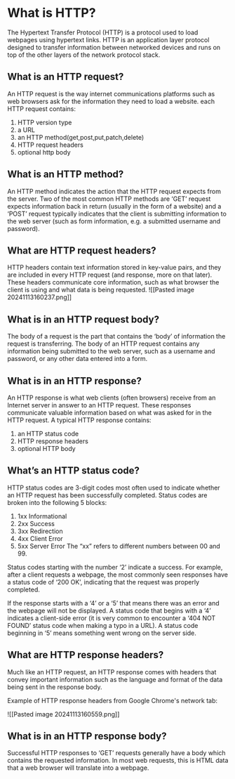 # What is HTTP?
The Hypertext Transfer Protocol (HTTP) is a protocol used to load webpages using hypertext links. HTTP is an application layer protocol designed to transfer information between networked devices and runs on top of the other layers of the network protocol stack.

## What is an HTTP request?
An HTTP request is the way internet communications platforms such as web browsers ask for the information they need to load a website.
each HTTP request contains:
1. HTTP version type
2. a URL
3. an HTTP method(get,post,put,patch,delete)
4. HTTP request headers
5. optional http body

## What is an HTTP method?
An HTTP method indicates the action that the HTTP request expects from the server. Two of the most common HTTP methods are ‘GET’ request expects information back in return (usually in the form of a website) and a ‘POST’ request typically indicates that the client is submitting information to the web server (such as form information, e.g. a submitted username and password).

## What are HTTP request headers?
HTTP headers contain text information stored in key-value pairs, and they are included in every HTTP request (and response, more on that later). These headers communicate core information, such as what browser the client is using and what data is being requested.
![[Pasted image 20241113160237.png]]

## What is in an HTTP request body?
The body of a request is the part that contains the ‘body’ of information the request is transferring. The body of an HTTP request contains any information being submitted to the web server, such as a username and password, or any other data entered into a form.
## What is in an HTTP response?
An HTTP response is what web clients (often browsers) receive from an Internet server in answer to an HTTP request. These responses communicate valuable information based on what was asked for in the HTTP request.
A typical HTTP response contains:
1. an HTTP status code
2. HTTP response headers
3. optional HTTP body
## What’s an HTTP status code?
HTTP status codes are 3-digit codes most often used to indicate whether an HTTP request has been successfully completed. Status codes are broken into the following 5 blocks:
1. 1xx Informational
2. 2xx Success
3. 3xx Redirection
4. 4xx Client Error
5. 5xx Server Error
The “xx” refers to different numbers between 00 and 99.

Status codes starting with the number ‘2’ indicate a success. For example, after a client requests a webpage, the most commonly seen responses have a status code of ‘200 OK’, indicating that the request was properly completed.

If the response starts with a ‘4’ or a ‘5’ that means there was an error and the webpage will not be displayed. A status code that begins with a ‘4’ indicates a client-side error (it is very common to encounter a ‘404 NOT FOUND’ status code when making a typo in a URL). A status code beginning in ‘5’ means something went wrong on the server side. 
## What are HTTP response headers?
Much like an HTTP request, an HTTP response comes with headers that convey important information such as the language and format of the data being sent in the response body.

Example of HTTP response headers from Google Chrome's network tab:

![[Pasted image 20241113160559.png]]
## What is in an HTTP response body?

Successful HTTP responses to ‘GET’ requests generally have a body which contains the requested information. In most web requests, this is HTML data that a web browser will translate into a webpage.
